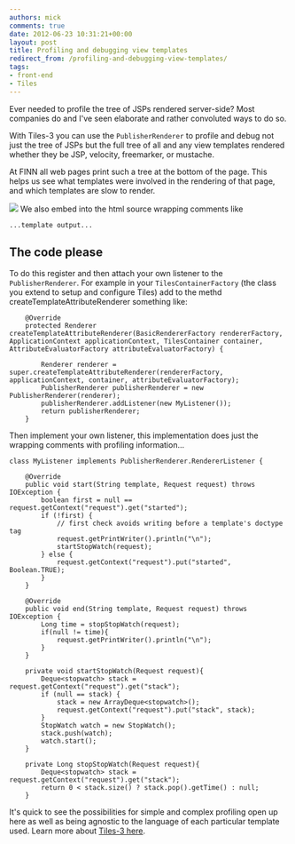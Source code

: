 ```yaml
---
authors: mick
comments: true
date: 2012-06-23 10:31:21+00:00
layout: post
title: Profiling and debugging view templates
redirect_from: /profiling-and-debugging-view-templates/
tags:
- front-end
- Tiles
---
```




Ever needed to profile the tree of JSPs rendered server-side?
Most companies do and I've seen elaborate and rather convoluted ways to do so.

With Tiles-3 you can use the `PublisherRenderer` to profile and debug not just the tree of JSPs but the full tree of all and any view templates rendered whether they be JSP, velocity, freemarker, or mustache.

At FINN all web pages print such a tree at the bottom of the page. This helps us see what templates were involved in the rendering of that page, and which templates are slow to render.


[![](http://tech.finn.no/wp-content/uploads/2012/06/Screenshot-tiles-publisherrenderer-tree.png)](http://tech.finn.no/2012/06/23/profiling-and-debugging-view-templates/screenshot-tiles-publisherrenderer-tree/)
We also embed into the html source wrapping comments like



    ...template output...








## The code please


To do this register and then attach your own listener to the `PublisherRenderer`. For example in your `TilesContainerFactory` (the class you extend to setup and configure Tiles) add to the methd createTemplateAttributeRenderer something like:



        @Override
        protected Renderer createTemplateAttributeRenderer(BasicRendererFactory rendererFactory, ApplicationContext applicationContext, TilesContainer container, AttributeEvaluatorFactory attributeEvaluatorFactory) {

            Renderer renderer = super.createTemplateAttributeRenderer(rendererFactory, applicationContext, container, attributeEvaluatorFactory);
            PublisherRenderer publisherRenderer = new PublisherRenderer(renderer);
            publisherRenderer.addListener(new MyListener());
            return publisherRenderer;
        }


Then implement your own listener, this implementation does just the wrapping comments with profiling information...



    class MyListener implements PublisherRenderer.RendererListener {

        @Override
        public void start(String template, Request request) throws IOException {
            boolean first = null == request.getContext("request").get("started");
            if (!first) {
                // first check avoids writing before a template's doctype tag
                request.getPrintWriter().println("\n");
                startStopWatch(request);
            } else {
                request.getContext("request").put("started", Boolean.TRUE);
            }
        }

        @Override
        public void end(String template, Request request) throws IOException {
            Long time = stopStopWatch(request);
            if(null != time){
                request.getPrintWriter().println("\n");
            }
        }

        private void startStopWatch(Request request){
            Deque<stopwatch> stack = request.getContext("request").get("stack");
            if (null == stack) {
                stack = new ArrayDeque<stopwatch>();
                request.getContext("request").put("stack", stack);
            }
            StopWatch watch = new StopWatch();
            stack.push(watch);
            watch.start();
        }

        private Long stopStopWatch(Request request){
            Deque<stopwatch> stack = request.getContext("request").get("stack");
            return 0 < stack.size() ? stack.pop().getTime() : null;
        }




It's quick to see the possibilities for simple and complex profiling open up here as well as being agnostic to the language of each particular template used. Learn more about [Tiles-3 here](http://tiles.apache.org/).

